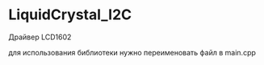 # LiquidCrystal_I2C
Драйвер LCD1602

для использования библиотеки нужно переименовать файл в main.cpp

